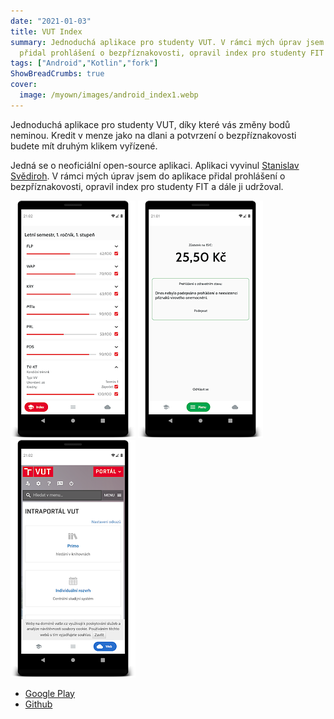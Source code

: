 ```yaml
---
date: "2021-01-03"
title: VUT Index
summary: Jednoduchá aplikace pro studenty VUT. V rámci mých úprav jsem do aplikace
  přidal prohlášení o bezpříznakovosti, opravil index pro studenty FIT a dále ji udržoval.
tags: ["Android","Kotlin","fork"]
ShowBreadCrumbs: true
cover:
  image: /myown/images/android_index1.webp
---
```


Jednoduchá aplikace pro studenty VUT, díky které vás změny bodů neminou. Kredit v menze jako na dlani a potvrzení o bezpříznakovosti budete mít druhým klikem vyřízené.

Jedná se o neoficiální open-source aplikaci. Aplikaci vyvinul [Stanislav Svědiroh](https://gitlab.com/rem821/vut-index-2.0). V rámci mých úprav jsem do aplikace přidal prohlášení o bezpříznakovosti, opravil index pro studenty FIT a dále ji udržoval.

![VUT Index hlavní obrazovka](/myown/images/android_index1.webp)
![VUT Index stav konta a prohlášení](/myown/images/android_index2.webp)
![VUT Index prohlížeč portálu](/myown/images/android_index3.webp)

 - [Google Play](https://play.google.com/store/apps/details?id=cz.kudlav.VUTIndex)
 - [Github](https://gitlab.com/kudlav/vut-index-2.0)
